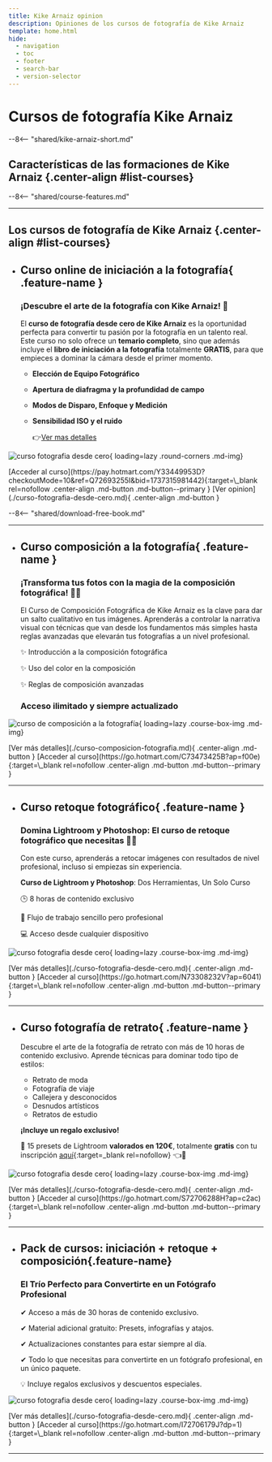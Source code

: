 ```yaml
---
title: Kike Arnaiz opinion
description: Opiniones de los cursos de fotografía de Kike Arnaiz
template: home.html
hide:
  - navigation
  - toc
  - footer
  - search-bar
  - version-selector
---
```


# Cursos de fotografía Kike Arnaiz

--8<-- "shared/kike-arnaiz-short.md"



## Características de las formaciones de Kike Arnaiz {.center-align #list-courses}

--8<-- "shared/course-features.md"

---

## Los cursos de fotografía de Kike Arnaiz {.center-align #list-courses}


<!-- INICIACIÓN A LA FOTOGRAFIA -->

<div class="grid cards no-border no-shadow courses-list" markdown>

- ## __Curso online de iniciación a la fotografía__{ .feature-name }

	### ¡Descubre el arte de la fotografía con Kike Arnaiz! 📸

	El **curso de fotografía desde cero de Kike Arnaiz** es la oportunidad perfecta para convertir tu pasión por la fotografía en un talento real. Este curso no solo ofrece un **temario completo**, sino que además incluye el **libro de iniciación a la fotografía** totalmente **GRATIS**, para que empieces a dominar la cámara desde el primer momento.

	- **Elección de Equipo Fotográfico**
	- **Apertura de diafragma y la profundidad de campo**
	- **Modos de Disparo, Enfoque y Medición**
	- **Sensibilidad ISO y el ruido**

		:point_right:[Ver mas detalles](./curso-fotografia-desde-cero.md/#contenido-del-curso)


![curso fotografia desde cero](../../assets/images/curso_iniciacion_fotografia_kike_arnaiz.png){ loading=lazy .round-corners .md-img}

</div>

<div class="center-align" markdown>
[Acceder al curso](https://pay.hotmart.com/Y33449953D?checkoutMode=10&ref=Q72693255I&bid=1737315981442){:target=\_blank rel=nofollow .center-align .md-button .md-button--primary }
[Ver opinion](./curso-fotografia-desde-cero.md){ .center-align .md-button }
</div>


--8<-- "shared/download-free-book.md"


---

<!-- COMPOSICIÓN A LA FOTOGRAFIA -->
<div class="grid cards no-border no-shadow" markdown>

-	## __Curso composición a la fotografía__{ .feature-name }

	### ¡Transforma tus fotos con la magia de la composición fotográfica! 🎨📸

	El Curso de Composición Fotográfica de Kike Arnaiz es la clave para dar un salto cualitativo en tus imágenes. Aprenderás a controlar la narrativa visual con técnicas que van desde los fundamentos más simples hasta reglas avanzadas que elevarán tus fotografías a un nivel profesional.

	✨ Introducción a la composición fotográfica

	✨  Uso del color en la composición

	✨ Reglas de composición avanzadas

	### **Acceso ilimitado y siempre actualizado**


![curso de composición a la fotografía](../../assets/images/curso_composicion_fotografia_kike_arnaiz.png){ loading=lazy .course-box-img .md-img}

</div>

<div class="center-align" markdown>
[Ver más detalles](./curso-composicion-fotografia.md){ .center-align .md-button }
[Acceder al curso](https://go.hotmart.com/C73473425B?ap=f00e){:target=\_blank rel=nofollow .center-align .md-button .md-button--primary }
</div>

---


<!-- FOTOGRAFIA DE RETRATO -->
<div class="grid cards no-border no-shadow" markdown>

-	## __Curso retoque fotográfico__{ .feature-name }

	### Domina Lightroom y Photoshop: El curso de retoque fotográfico que necesitas 🎨📸

	Con este curso, aprenderás a retocar imágenes con resultados de nivel profesional, incluso si empiezas sin experiencia.

	__Curso de Lightroom y Photoshop__: Dos Herramientas, Un Solo Curso

	🕒 8 horas de contenido exclusivo

	📂 Flujo de trabajo sencillo pero profesional

	💻 Acceso desde cualquier dispositivo

![curso fotografia desde cero](../../assets/images/curso_retoque_fotografico_kike_arnaiz.png){ loading=lazy .course-box-img .md-img}

</div>


<div class="center-align" markdown>
[Ver más detalles](./curso-fotografia-desde-cero.md){ .center-align .md-button }
[Acceder al curso](https://go.hotmart.com/N73308232V?ap=6041){:target=\_blank rel=nofollow .center-align .md-button .md-button--primary }
</div>

---

<!-- RETOQUE FOTOGRÁFICO -->
<div class="grid cards no-border no-shadow" markdown>

-	## __Curso fotografía de retrato__{ .feature-name }

	Descubre el arte de la fotografía de retrato con más de 10 horas de contenido exclusivo. Aprende técnicas para dominar todo tipo de estilos:

	* Retrato de moda
	* Fotografía de viaje
	* Callejera y desconocidos
	* Desnudos artísticos
	* Retratos de estudio

	**¡Incluye un regalo exclusivo!**

	💎 15 presets de Lightroom **valorados en 120€**, totalmente **gratis** con tu inscripción [aquí](https://go.hotmart.com/S72706288H){:target=\_blank rel=nofollow} :point_left:📸


![curso fotografia desde cero](../../assets/images/curso_retrato_fotografico_kike_arnaiz.png){ loading=lazy .course-box-img .md-img}

</div>



<div class="center-align" markdown>
[Ver más detalles](./curso-fotografia-desde-cero.md){ .center-align .md-button }
[Acceder al curso](https://go.hotmart.com/S72706288H?ap=c2ac){:target=\_blank rel=nofollow .center-align .md-button .md-button--primary }
</div>

---


<!-- PACK FOTOGRÁFICO -->
<div class="grid cards no-border no-shadow" markdown>

-	## __Pack de cursos: iniciación + retoque + composición__{.feature-name}

	### El Trío Perfecto para Convertirte en un Fotógrafo Profesional

	✔ Acceso a más de 30 horas de contenido exclusivo.

	✔ Material adicional gratuito: Presets, infografías y atajos.

	✔ Actualizaciones constantes para estar siempre al día.

	✔ Todo lo que necesitas para convertirte en un fotógrafo profesional, en un único paquete.

	💡 Incluye regalos exclusivos y descuentos especiales.

![curso fotografia desde cero](../../assets/images/curso_iniciacion_retoque_composicion_kike_arnaiz.png){ loading=lazy .course-box-img .md-img}

</div>



<div class="center-align" markdown>
[Ver más detalles](./curso-fotografia-desde-cero.md){ .center-align .md-button }
[Acceder al curso](https://go.hotmart.com/I72706179J?dp=1){:target=\_blank rel=nofollow .center-align .md-button .md-button--primary }
</div>


---


<!-- ¿Tabla comparativa de los cursos? -->



